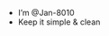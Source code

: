 - I’m @Jan-8010
- Keep it simple & clean

<!---
Jan-8010/Jan-8010 is a ✨ special ✨ repository because its `README.md` (this file) appears on your GitHub profile.
You can click the Preview link to take a look at your changes.
--->
